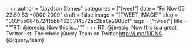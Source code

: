 
+++
author = "Jaydson Gomes"
categories = ["tweet"]
date = "Fri Nov 06 22:59:53 +0000 2009"
draft = false
image = "{TWEET_IMAGE}"
slug = "303f5b664b7241bbb4623314572ac2ba0a2988df"
tags = ["tweet"]
title = """RT: @jeresig: Now this is..."""
+++
RT: @jeresig: Now this is a great Twitter list: The whole jQuery Team on Twitter http://j.mp/1lIDNA (@jquery/team)
